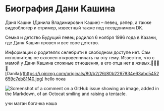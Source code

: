 # Биография Дани Кашина

Даня Кашин (Данила Владимирович Кашин) – певец, рэпер, а также видеоблогер и стример, известный также под псевдонимом DK.

Семья и детство
Будущий певец родился 6 ноября 1996 года в Казани, где Даня Кашин провел и все свое детство.

Информации о родителях селебрити в свободном доступе нет. Сам исполнитель не склонен откровенничать на эту тему. Известно, что с мамой у Дани Кашина сложные отношения, а его отца нет в живых.🥰😘😎😍
[Danila]/(https://i.pinimg.com/originals/80/b2/26/80b2267834e63abc5452659c7eb81f40.jpg)
hello
пока

![Screenshot of a comment on a GitHub issue showing an image, added in the Markdown, of an Octocat smiling and raising a tentacle.](https://lastfm.freetls.fastly.net/i/u/ar0/d40afce45f56c976c4783a14d77d8c47.png)

 учи матан богачка наша
